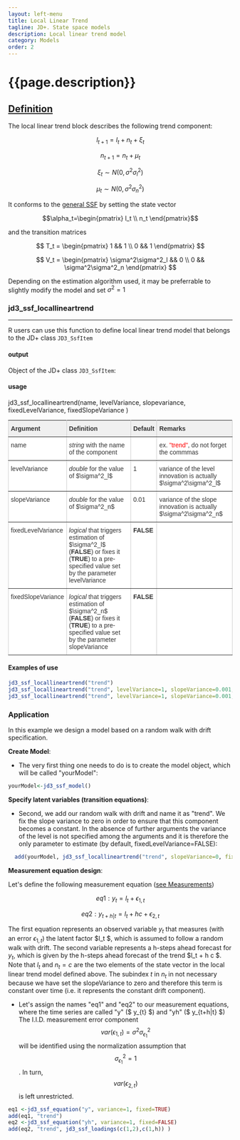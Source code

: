 ```yaml
---
layout: left-menu
title: Local Linear Trend
tagline: JD+. State space models
description: Local linear trend model
category: Models
order: 2
---
```

# {{page.description}}


## [Definition](../implementations/llt.html) 
The local linear trend block describes the following trend component:

$$ l_{t+1} = l_t + n_t +  \xi_t $$

$$ n_{t+1} = n_t + \mu_t $$

$$ \xi_t \sim N(0, \sigma^2\sigma^2_l)$$

$$ \mu_t \sim N(0, \sigma^2\sigma^2_n)$$

It conforms to the [general SSF](../overview/index.html)  by setting the state vector 

$$\alpha_t=\begin{pmatrix} l_t \\ n_t  \end{pmatrix}$$

and the transition matrices

$$ T_t = \begin{pmatrix} 1 && 1 \\ 0 && 1 \end{pmatrix} $$

$$ V_t = \begin{pmatrix} \sigma^2\sigma^2_l && 0 \\ 0 && \sigma^2\sigma^2_n \end{pmatrix} $$

Depending on the estimation algorithm used, it may be preferrable to slightly modify the model and set $\sigma^2=1$

### jd3_ssf_locallineartrend
***
R users can use this function to define local linear trend model that belongs to the JD+ class `JD3_SsfItem`

#### output
Object of the JD+ class `JD3_SsfItem`: 

#### usage 
 
jd3_ssf_locallineartrend(name, levelVariance, slopevariance, fixedLevelVariance, fixedSlopeVariance )
 

<style type="text/css">
.tg  {border-collapse:collapse;border-spacing:0;border-color:#ccc;margin:0px auto;}
.tg td{font-family:Arial, sans-serif;font-size:14px;padding:10px 5px;border-style:solid;border-width:1px;overflow:hidden;word-break:normal;border-color:#ccc;color:#333;background-color:#fff;}
.tg th{font-family:Arial, sans-serif;font-size:14px;font-weight:normal;padding:10px 5px;border-style:solid;border-width:1px;overflow:hidden;word-break:normal;border-color:#ccc;color:#333;background-color:#f0f0f0;}
.tg .tg-if4e{background-color:#f9f9f9;font-weight:bold;border-color:inherit;text-align:left;vertical-align:top}
.tg .tg-fymr{font-weight:bold;border-color:inherit;text-align:left;vertical-align:top}
.tg .tg-btxf{background-color:#f9f9f9;border-color:inherit;text-align:left;vertical-align:top}
.tg .tg-0pky{border-color:inherit;text-align:left;vertical-align:top}
.tg-sort-header::-moz-selection{background:0 0}.tg-sort-header::selection{background:0 0}.tg-sort-header{cursor:pointer}.tg-sort-header:after{content:'';float:right;margin-top:7px;border-width:0 5px 5px;border-style:solid;border-color:#404040 transparent;visibility:hidden}.tg-sort-header:hover:after{visibility:visible}.tg-sort-asc:after,.tg-sort-asc:hover:after,.tg-sort-desc:after{visibility:visible;opacity:.4}.tg-sort-desc:after{border-bottom:none;border-width:5px 5px 0}@media screen and (max-width: 767px) {.tg {width: auto !important;}.tg col {width: auto !important;}.tg-wrap {overflow-x: auto;-webkit-overflow-scrolling: touch;margin: auto 0px;}}</style>
<div class="tg-wrap"><table id="tg-rBYYg" class="tg">
  <tr>
    <th class="tg-0pky"><b>Argument</b></th>
    <th class="tg-0pky"><b>Definition</b></th>
    <th class="tg-0pky"><b>Default</b></th>
    <th class="tg-0pky"><b>Remarks</b></th>
  </tr>
  <tr>
    <td class="tg-0pky">name</td>
    <td class="tg-0pky">  <i>string </i> with the name of the component </td>
    <td class="tg-0pky"></td>
    <td class="tg-0pky">ex. <font color="red">"trend"</font>, do not forget the commmas </td>
  </tr>
  <tr>
    <td class="tg-0pky">levelVariance</td>
    <td class="tg-0pky"> <i>double </i> for the value of $\sigma^2_l$ </td>
    <td class="tg-0pky">1</td>
    <td class="tg-0pky">variance of the level innovation is actually  $\sigma^2\sigma^2_l$</td>
  </tr>
  <tr>
    <td class="tg-0pky">slopeVariance</td>
    <td class="tg-0pky"> <i>double </i> for the value of $\sigma^2_n$ </td>
    <td class="tg-0pky">0.01</td>
    <td class="tg-0pky">variance of the slope innovation is actually  $\sigma^2\sigma^2_n$</td>
  </tr>
  <tr>
    <td class="tg-0pky">fixedLevelVariance</td>
    <td class="tg-0pky"> <i>logical</i>  that triggers estimation of $\sigma^2_l$ (<b>FALSE</b>) or  
	fixes it (<b>TRUE</b>) to a pre-specified  value set by the parameter levelVariance </td>
    <td class="tg-0pky"><b>FALSE</b></td>
    <td class="tg-0pky"> </td>
  </tr>
   <tr>
    <td class="tg-0pky">fixedSlopeVariance</td>
    <td class="tg-0pky"> <i>logical</i>  that triggers estimation of $\sigma^2_n$ (<b>FALSE</b>) or  
	fixes it (<b>TRUE</b>) to a pre-specified  value set by the parameter slopeVariance </td>
    <td class="tg-0pky"><b>FALSE</b></td>
    <td class="tg-0pky"> </td>
  </tr>
</table></div>
<script charset="utf-8">var TGSort=window.TGSort||function(n){"use strict";function r(n){return n.length}function t(n,t){if(n)for(var e=0,a=r(n);a>e;++e)t(n[e],e)}function e(n){return n.split("").reverse().join("")}function a(n){var e=n[0];return t(n,function(n){for(;!n.startsWith(e);)e=e.substring(0,r(e)-1)}),r(e)}function o(n,r){return-1!=n.map(r).indexOf(!0)}function u(n,r){return function(t){var e="";return t.replace(n,function(n,t,a){return e=t.replace(r,"")+"."+(a||"").substring(1)}),l(e)}}function i(n){var t=l(n);return!isNaN(t)&&r(""+t)+1>=r(n)?t:NaN}function s(n){var e=[];return t([i,m,g],function(t){var a;r(e)||o(a=n.map(t),isNaN)||(e=a)}),e}function c(n){var t=s(n);if(!r(t)){var o=a(n),u=a(n.map(e)),i=n.map(function(n){return n.substring(o,r(n)-u)});t=s(i)}return t}function f(n){var r=n.map(Date.parse);return o(r,isNaN)?[]:r}function v(n,r){r(n),t(n.childNodes,function(n){v(n,r)})}function d(n){var r,t=[],e=[];return v(n,function(n){var a=n.nodeName;"TR"==a?(r=[],t.push(r),e.push(n)):("TD"==a||"TH"==a)&&r.push(n)}),[t,e]}function p(n){if("TABLE"==n.nodeName){for(var e=d(n),a=e[0],o=e[1],u=r(a),i=u>1&&r(a[0])<r(a[1])?1:0,s=i+1,v=a[i],p=r(v),l=[],m=[],g=[],h=s;u>h;++h){for(var N=0;p>N;++N){r(m)<p&&m.push([]);var T=a[h][N],C=T.textContent||T.innerText||"";m[N].push(C.trim())}g.push(h-s)}var L="tg-sort-asc",E="tg-sort-desc",b=function(){for(var n=0;p>n;++n){var r=v[n].classList;r.remove(L),r.remove(E),l[n]=0}};t(v,function(n,t){l[t]=0;var e=n.classList;e.add("tg-sort-header"),n.addEventListener("click",function(){function n(n,r){var t=d[n],e=d[r];return t>e?a:e>t?-a:a*(n-r)}var a=l[t];b(),a=1==a?-1:+!a,a&&e.add(a>0?L:E),l[t]=a;var i=m[t],v=function(n,r){return a*i[n].localeCompare(i[r])||a*(n-r)},d=c(i);(r(d)||r(d=f(i)))&&(v=n);var p=g.slice();p.sort(v);for(var h=null,N=s;u>N;++N)h=o[N].parentNode,h.removeChild(o[N]);for(var N=s;u>N;++N)h.appendChild(o[s+p[N-s]])})})}}var l=parseFloat,m=u(/^(?:\s*)([+-]?(?:\d+)(?:,\d{3})*)(\.\d*)?$/g,/,/g),g=u(/^(?:\s*)([+-]?(?:\d+)(?:\.\d{3})*)(,\d*)?$/g,/\./g);n.addEventListener("DOMContentLoaded",function(){for(var t=n.getElementsByClassName("tg"),e=0;e<r(t);++e)try{p(t[e])}catch(a){}})}(document);</script>

 
#### Examples of use 
```R
jd3_ssf_locallineartrend("trend")
jd3_ssf_locallineartrend("trend", levelVariance=1, slopeVariance=0.001,fixedLevelVariance=FALSE, fixedSlopeVariance=FALSE) // default
jd3_ssf_locallineartrend("trend", levelVariance=1, slopeVariance=0.001,fixedLevelVariance=TRUE, fixedSlopeVariance=FALSE) // default
```



### Application

In this example we design a model based on a random walk with drift specification. 

**Create Model**:

- The very first thing one needs to do is to create the model object, which will be called "yourModel":
```R
yourModel<-jd3_ssf_model()
```

**Specify latent variables (transition equations)**:

- Second, we add our random walk with drift and name it as "trend". We fix the slope variance to zero in order to ensure 
that this component becomes a constant. In the absence of further arguments the variance of the level is not specified among the arguments and it is therefore 
the only parameter to estimate (by default, fixedLevelVariance=FALSE):
```R
  add(yourModel, jd3_ssf_locallineartrend("trend", slopeVariance=0, fixedSlopeVariance=TRUE) )
```
 
**Measurement equation design**:

Let's define the following measurement equation ([see Measurements](../rpackage/measurement.html))   
 
 
$$ eq1 :  y_{t} =    l_t +  \epsilon_{1,t} $$

$$ eq2 :  y_{t+h|t} =   l_t + h c + \epsilon_{2,t} $$

The first equation represents an observed variable  $y_{t}$  that measures (with an error $\epsilon_{1,t}$) the latent factor  $l_t $, 
which is assumed to follow a random walk with drift. The second variable represents a h-steps ahead forecast for $y_{t}$, which is given 
by the h-steps ahead forecast of the trend  $l_t + h c  $. Note that $l_t$ and $n_{t}=c$ are the two elements of the state vector in the 
local linear trend model defined above. The 
subindex $t$ in $n_{t}$ in not necessary because we have set the slopeVariance to zero and therefore this term is constant over time (i.e. it 
represents the constant drift component).   


- Let's assign the names "eq1" and "eq2" to our measurement equations, where the time series are called "y" ($ y_{t} $) and "yh" ($ y_{t+h|t} $) 
The I.I.D. measurement error component $$ var(\epsilon_{1,t})=\sigma^2 \sigma^2_{\epsilon_1} $$ will be identified using the normalization 
assumption that $$ \sigma^2_{\epsilon_{1}}=1  $$. In turn, $$ var(\epsilon_{2,t}) $$ is left unrestricted. 
```R
eq1 <-jd3_ssf_equation("y", variance=1, fixed=TRUE)                            
add(eq1, "trend")                                         
eq2 <-jd3_ssf_equation("yh", variance=1, fixed=FALSE)                            
add(eq2, "trend", jd3_ssf_loadings(c(1,2),c(1,h)) )                                         
```
